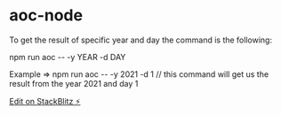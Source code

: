 # aoc-node

To get the result of specific year and day the command is the following:

npm run aoc -- -y YEAR -d DAY

Example => npm run aoc -- -y 2021 -d 1 // this command will get us the result from the year 2021 and day 1
 

[Edit on StackBlitz ⚡️](https://stackblitz.com/)